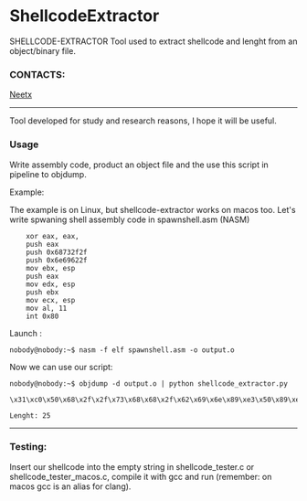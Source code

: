 ShellcodeExtractor
========

SHELLCODE-EXTRACTOR
Tool used to extract shellcode and lenght from an object/binary file.

### CONTACTS:
[Neetx](mailto:neetx@protonmail.com)

---
Tool developed for study and research reasons, I hope it will be useful.

### Usage

Write assembly code, product an object file and the use this script in pipeline to objdump.

Example:

The example is on Linux, but shellcode-extractor works on macos too.
Let's write spwaning shell assembly code in spawnshell.asm (NASM)

```
	xor eax, eax,
	push eax
	push 0x68732f2f
	push 0x6e69622f
	mov ebx, esp
	push eax
	mov edx, esp
	push ebx
	mov ecx, esp
	mov al, 11
	int 0x80
```

Launch : 
```
nobody@nobody:~$ nasm -f elf spawnshell.asm -o output.o
```

Now we can use our script: 
```
nobody@nobody:~$ objdump -d output.o | python shellcode_extractor.py

\x31\xc0\x50\x68\x2f\x2f\x73\x68\x68\x2f\x62\x69\x6e\x89\xe3\x50\x89\xe2\x53\x89\xe1\xb0\x0b\xcd\x80

Lenght: 25
```
---
### Testing:

Insert our shellcode into the empty string in shellcode_tester.c or shellcode_tester_macos.c, compile it with gcc and run (remember: on macos gcc is an alias for clang).
